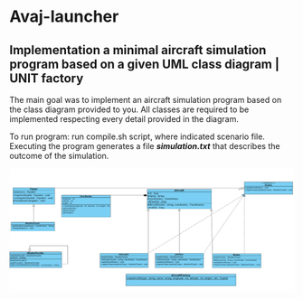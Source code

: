 # Avaj-launcher
Implementation a minimal aircraft simulation program based on a given UML class diagram | UNIT factory
------------------------------------------------------------------------------------------------------
The main goal was to implement an aircraft simulation program based on the class diagram provided to you. All classes are required to be implemented respecting every detail provided in the diagram.

To run program: run compile.sh script, where indicated scenario file.
Executing the program generates a file ***simulation.txt*** that describes the outcome of the simulation.

![avaj_uml_diagram](https://github.com/nkuchyna/Avaj-launcher/blob/master/src/avaj_uml.jpg)
